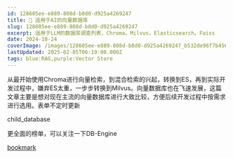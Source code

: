 ```yaml
---
id: 128605ee-e889-808d-b8d0-d925a4269247
title: 💽 适用于AI的向量数据库
slug: 128605ee-e889-808d-b8d0-d925a4269247
excerpt: 适用于LLM的数据库调查列表，Chroma，Milvus，Elasticsearch，Faiss
date: 2024-10-24
coverImage: /images/128605ee-e889-808d-b8d0-d925a4269247_b532de96f7b456539449a7efe2eb696d.png
lastUpdated: 2025-02-05T06:19:00.000Z
tags: blue:RAG,purple:Vector Store  
---
```


从最开始使用Chroma进行向量检索，到混合检索的兴起，转换到ES，再到实际开发过程中，嫌弃ES太重，一步步转换到Milvus。向量数据库也在飞速发展，这篇文章主要是想对现在主流的向量数据库进行大致比较，方便后续开发过程中按需求进行选用。表单不定时更新


child_database


更全面的榜单，可以关注一下DB-Engine


[bookmark](https://db-engines.com/en/ranking/vector+dbms)

